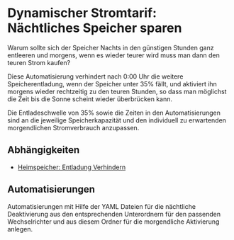 # Dynamischer Stromtarif: Nächtliches Speicher sparen

Warum sollte sich der Speicher Nachts in den günstigen Stunden ganz entleeren und morgens, wenn es wieder teurer wird muss man dann den teuren Strom kaufen?

Diese Automatisierung verhindert nach 0:00 Uhr die weitere Speicherentladung, wenn der Speicher unter 35% fällt, und aktiviert ihn morgens wieder rechtzeitig zu den teuren Stunden, so dass man möglichst die Zeit bis die Sonne scheint wieder überbrücken kann.

Die Entladeschwelle von 35% sowie die Zeiten in den Automatisierungen sind an die jeweilige Speicherkapazität und den individuell zu erwartenden morgendlichen Stromverbrauch anzupassen.

## Abhängigkeiten

- [Heimspeicher: Entladung Verhindern](../../heimspeicher/heimspeicher-entladung-deaktivieren/)

## Automatisierungen

Automatisierungen mit Hilfe der YAML Dateien für die nächtliche Deaktivierung aus den entsprechenden Unterordnern für den passenden Wechselrichter und aus diesem Ordner für die morgendliche Aktivierung anlegen.
